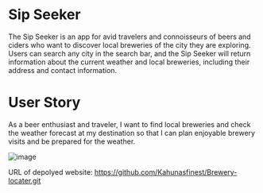 # Sip Seeker

The Sip Seeker is an app for avid travelers and connoisseurs of beers and ciders who want to discover local breweries of the city they are exploring. Users can search any city in the search bar, and the Sip Seeker will return information about the current weather and local breweries, including their address and contact information.  

# User Story 
As a beer enthusiast and traveler, I want to find local breweries and check the weather forecast at my destination so that I can plan enjoyable brewery visits and be prepared for the weather.

![image](https://github.com/Kahunasfinest/Brewery-locater/assets/145592444/30ff2e16-6864-4f25-9950-e15578f9fa25)

URL of depolyed website: https://github.com/Kahunasfinest/Brewery-locater.git
